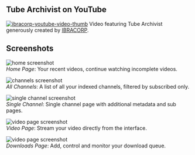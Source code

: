 ## Tube Archivist on YouTube
[![ibracorp-youtube-video-thumb](assets/tube-archivist-ibracorp-O8H8Z01c0Ys.jpg)](https://www.youtube.com/watch?v=O8H8Z01c0Ys)
Video featuring Tube Archivist generously created by [IBRACORP](https://www.youtube.com/@IBRACORP).

## Screenshots
![home screenshot](assets/tube-archivist-screenshot-home.png?raw=true "Tube Archivist Home")  
*Home Page*: Your recent videos, continue watching incomplete videos.

![channels screenshot](assets/tube-archivist-screenshot-channels.png?raw=true "Tube Archivist Channels")  
*All Channels*: A list of all your indexed channels, filtered by subscribed only.

![single channel screenshot](assets/tube-archivist-screenshot-single-channel.png?raw=true "Tube Archivist Single Channel")  
*Single Channel*: Single channel page with additional metadata and sub pages.

![video page screenshot](assets/tube-archivist-screenshot-video.png?raw=true "Tube Archivist Video Page")  
*Video Page*: Stream your video directly from the interface.

![video page screenshot](assets/tube-archivist-screenshot-download.png?raw=true "Tube Archivist Video Page")  
*Downloads Page*: Add, control and monitor your download queue.
